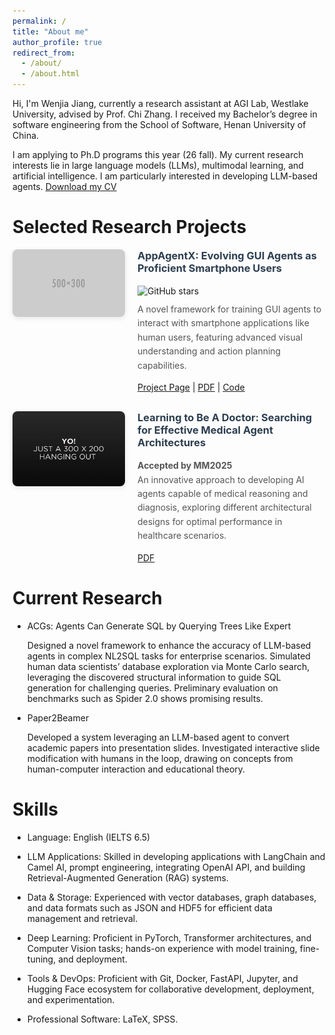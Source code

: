 ```yaml
---
permalink: /
title: "About me"
author_profile: true
redirect_from:
  - /about/
  - /about.html
---
```


Hi, I'm Wenjia Jiang, currently a research assistant at AGI Lab, Westlake University, advised by Prof. Chi Zhang. I received my Bachelor’s degree in software engineering from the School of Software, Henan University of China.

I am applying to Ph.D programs this year (26 fall). My current research interests lie in large language models (LLMs), multimodal learning, and artificial intelligence. I am particularly interested in developing LLM-based agents.
[Download my CV](files/CV_Wenjia_Jiang.pdf)

# Selected Research Projects

<div style="display: flex; align-items: flex-start; margin-bottom: 30px; gap: 20px;">
  <div style="flex-shrink: 0; width: 180px;">
    <img src="images/500x300.png" alt="AppAgentX Project" style="width: 100%; border-radius: 8px; box-shadow: 0 2px 8px rgba(0,0,0,0.1);">
  </div>
  <div style="flex: 1;">
    <h3 style="margin-top: 0; color: #2c3e50;">AppAgentX: Evolving GUI Agents as Proficient Smartphone Users</h3>
    <div style="margin: 8px 0;">
      <img src="https://img.shields.io/github/stars/Westlake-AGI-Lab/AppAgentX?style=social" alt="GitHub stars" style="vertical-align: middle;">
    </div>
    <p style="margin: 10px 0; line-height: 1.6; color: #555;">
      A novel framework for training GUI agents to interact with smartphone applications like human users, featuring advanced visual understanding and action planning capabilities.
    </p>
    <div style="margin-top: 15px;">
      <a href="https://appagentx.github.io/">Project Page</a> | <a href="https://arxiv.org/pdf/2503.02268.pdf">PDF</a> | <a href="https://github.com/Westlake-AGI-Lab/AppAgentX">Code</a>
    </div>
  </div>
</div>

<div style="display: flex; align-items: flex-start; margin-bottom: 30px; gap: 20px;">
  <div style="flex-shrink: 0; width: 180px;">
    <img src="images/image-alignment-300x200.jpg" alt="Medical Agent Project" style="width: 100%; border-radius: 8px; box-shadow: 0 2px 8px rgba(0,0,0,0.1);">
  </div>
  <div style="flex: 1;">
    <h3 style="margin-top: 0; color: #2c3e50;">Learning to Be A Doctor: Searching for Effective Medical Agent Architectures</h3>
    <p style="margin: 10px 0; line-height: 1.6; color: #555;">
      <strong>Accepted by MM2025</strong><br>
      An innovative approach to developing AI agents capable of medical reasoning and diagnosis, exploring different architectural designs for optimal performance in healthcare scenarios.
    </p>
    <div style="margin-top: 15px;">
      <a href="https://arxiv.org/abs/2504.11301">PDF</a>
    </div>
  </div>
</div>

# Current Research

- ACGs: Agents Can Generate SQL by Querying Trees Like Expert

  Designed a novel framework to enhance the accuracy of LLM-based agents in complex NL2SQL tasks for enterprise scenarios. Simulated human data scientists’ database exploration via Monte Carlo search, leveraging the discovered structural information to guide SQL generation for challenging queries. Preliminary evaluation on benchmarks such as Spider 2.0 shows promising results.

- Paper2Beamer

  Developed a system leveraging an LLM-based agent to convert academic papers into presentation slides. Investigated interactive slide modification with humans in the loop, drawing on concepts from human-computer interaction and educational theory.

# Skills

- Language: English (IELTS 6.5)

- LLM Applications: Skilled in developing applications with LangChain and Camel AI, prompt engineering, integrating OpenAI API, and building Retrieval-Augmented Generation (RAG) systems.

- Data & Storage: Experienced with vector databases, graph databases, and data formats such as JSON and HDF5 for efficient data management and retrieval.

- Deep Learning: Proficient in PyTorch, Transformer architectures, and Computer Vision tasks; hands-on experience with model training, fine-tuning, and deployment.

- Tools & DevOps: Proficient with Git, Docker, FastAPI, Jupyter, and Hugging Face ecosystem for collaborative development, deployment, and experimentation.

- Professional Software: LaTeX, SPSS.
